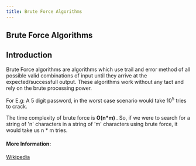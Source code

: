 ```yaml
---
title: Brute Force Algorithms
---
```

## Brute Force Algorithms

<h2> Introduction </h2>
<p> Brute Force algorithms are algorithms which use trail and error method of all possible valid combinations of input until they arrive at the expected/successfull output. These algorithms work without any tact and rely on the brute processing power.</p>

<p> For E.g: A 5 digit password, in the worst case scenario would take 10<sup>5</sup> tries to crack.  </p>

<p> The time complexity of brute force is <b> O(n*m) </b>. So, if we were to search for a string of 'n' characters in a string of 'm' characters using brute force, it would take us n * m tries.</p>

#### More Information:

<a href="https://en.wikipedia.org/wiki/Brute-force_search"> Wikipedia </a>



